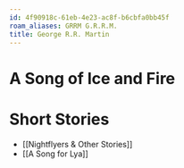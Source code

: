 ```yaml
---
id: 4f90918c-61eb-4e23-ac8f-b6cbfa0bb45f
roam_aliases: GRRM G.R.R.M.
title: George R.R. Martin
---
```


# A Song of Ice and Fire

# Short Stories

- [[Nightflyers & Other Stories]]
- [[A Song for Lya]]
